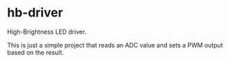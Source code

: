 hb-driver
=========
High-Brightness LED driver.

This is just a simple project that reads an ADC value and sets a PWM output based on the result.


